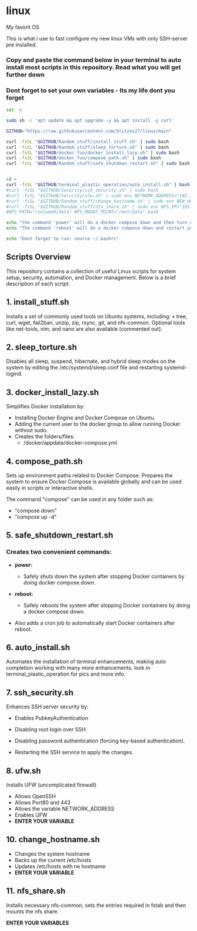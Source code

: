 # linux #
My favorit OS

This is what i use to fast configure my new linux VMs with only SSH-server pre inslalled.


### Copy and paste the command below in your terminal to auto install most scripts in this repository. Read what you will get further down ###

### Dont forget to set your own variables - Its my life dont you forget ###

```bash
set -e

sudo sh -c 'apt update && apt upgrade -y && apt install -y curl'

GITHUB="https://raw.githubusercontent.com/blitzes27/linux/main"

curl -fsSL "$GITHUB/Random_stuff/install_stuff.sh" | sudo bash
curl -fsSL "$GITHUB/Random_stuff/sleep_torture.sh" | sudo bash
curl -fsSL "$GITHUB/docker_fun/docker_install_lazy.sh" | sudo bash
curl -fsSL "$GITHUB/docker_fun/compose_path.sh" | sudo bash
curl -fsSL "$GITHUB/Random_stuff/safe_shutdown_restart.sh" | sudo bash


cd ~
curl -fsSL "$GITHUB/terminal_plastic_operation/auto_install.sh" | bash
#curl -fsSL "$GITHUB/Security/ssh_security.sh" | sudo bash
#curl -fsSL "$GITHUB/Security/ufw.sh" | sudo env NETWORK_ADDRESS="192.168.0.0/24" bash
#curl -fsSL "$GITHUB/Random_stuff/change_hostname.sh" | sudo env NEW_HOSTNAME="FROG" bash
#curl -fsSL "$GITHUB/Random_stuff/nfs_share.sh" | sudo env NFS_IP="192.168.0.0" \
#NFS_PATH="/volume9/data" NFS_MOUNT_POINT="/mnt/data" bash

echo "the command 'power' will do a docker compose down and then turn off the OS"
echo "The command 'reboot' will do a docker compose down and restart your OS"

echo "Dont forget to run: source ~/.bashrc"
```



## Scripts Overview ##

This repository contains a collection of useful Linux scripts for system setup, security, automation, and Docker management. Below is a brief description of each script:



## 1. install_stuff.sh ##

Installs a set of commonly used tools on Ubuntu systems, including:
	•	tree, curl, wget, fail2ban, unzip, zip, rsync, git, and nfs-common.
Optional tools like net-tools, vim, and nano are also available (commented out).



## 2. sleep_torture.sh ##

Disables all sleep, suspend, hibernate, and hybrid sleep modes on the system by editing the /etc/systemd/sleep.conf file and restarting systemd-logind.



## 3. docker_install_lazy.sh ## 

Simplifies Docker installation by:
* Installing Docker Engine and Docker Compose on Ubuntu.
* Adding the current user to the docker group to allow running Docker without sudo.
* Creates the folders/files: 
    - /docker/appdata/docker-compose.yml



## 4. compose_path.sh

Sets up environment paths related to Docker Compose. Prepares the system to ensure Docker Compose is available globally and can be used easily in scripts or interactive shells.

The command "compose" can be used in any folder such as:
* "compose down"
* "compose up -d"


## 5. safe_shutdown_restart.sh ##

### Creates two convenient commands: ###

* **power:** 
    - Safely shuts down the system after stopping Docker containers by doing docker compose down.

* **reboot:** 
    - Safely reboots the system after stopping Docker containers by doing a docker compose down.

* Also adds a cron job to automatically start Docker containers after reboot.


## 6. auto_install.sh ##

Automates the installation of terminal enhancements, making auto completion working with many more enhancements. look in terminal_plastic_operation for pics and more info.

## 7. ssh_security.sh ##

Enhances SSH server security by:

* Enables PubkeyAuthentication

* Disabling root login over SSH.
	
* Disabling password authentication (forcing key-based        authentication).
	
* Restarting the SSH service to apply the changes.

## 8. ufw.sh ##
Installs UFW (uncomplicated firewall)
* Allows OpenSSH
* Allows Port80 and 443
* Allows the variable NETWORK_ADDRESS
* Enables UFW
* **ENTER YOUR VARIABLE**

## 10. change_hostname.sh ##
* Changes the system hostname
* Backs up the current /etc/hosts
* Updates /etc/hosts with ne hostname
* **ENTER YOUR VARIABLE**

## 11. nfs_share.sh ##

Installs necessary nfs-common, sets the entries required in fstab and then mounts the nfs share. 

**ENTER YOUR VARIABLES**
